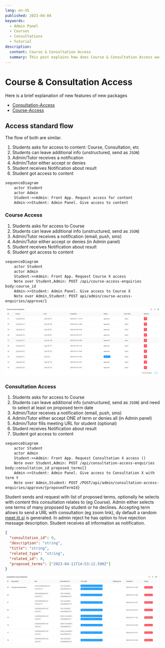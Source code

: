 ```yaml
---
lang: en-US
published: 2023-04-04
keywords:
  - Admin Panel
  - Courses
  - Consultations
  - Tutorial
description:
  content: Course & Consultation Access
  summary: This post explains how does Course & Consultation Access works with the examples
---
```


# Course & Consultation Access

<PostHeader/>

Here is a brief explanation of new features of new packages

- [Consultation-Access](https://github.com/EscolaLMS/Consultation-Access)
- [Course-Access](https://github.com/EscolaLMS/Course-Access)

## Access standard flow

The flow of both are similar.

1. Students asks for access to content: Course, Consultation, etc
2. Students can leave additional info (unstructured, send as `JSON`)
3. Admin/Tutor receives a notification
4. Admin/Tutor either accept or denies
5. Student receives Notification about result
6. Student got access to content

```mermaid
sequenceDiagram
    actor Student
    actor Admin
    Student->>Admin: Front App. Request access for content
    Admin->>Student: Admin Panel. Give access to content
```

### Course Access

1. Students asks for access to Course
2. Students can leave additional info (unstructured, send as `JSON`)
3. Admin/Tutor receives a notification (email, push, sms)
4. Admin/Tutor either accept or denies (in Admin panel)
5. Student receives Notification about result
6. Student got access to content

```mermaid
sequenceDiagram
    actor Student
    actor Admin
    Student->>Admin: Front App. Request Course X access
    Note over Student,Admin: POST /api/course-access-enquiries body:course_id
    Admin->>Student: Admin Panel. Give access to Course X
    Note over Admin,Student: POST api/admin/course-access-enquiries/approve/1
```

![](./2023-04-04/20230411165103.png)

### Consultation Access

1. Students asks for access to Course
2. Students can leave additional info (unstructured, send as `JSON`) and need to select at least on proposed term date
3. Admin/Tutor receives a notification (email, push, sms)
4. Admin/Tutor either accept ONE of term or denies all (in Admin panel)
5. Admin/Tutor fills meeting URL for student (optional)
6. Student receives Notification about result
7. Student got access to content

```mermaid
sequenceDiagram
    actor Student
    actor Admin
    Student->>Admin: Front App. Request Consultation X access ()
    Note over Student,Admin: POST /api/consultation-access-enquiries body:consultation_id proposed_terms[]
    Admin->>Student: Admin Panel. Give access to Consultation X with term Y
    Note over Admin,Student: POST /POST/api/admin/consultation-access-enquiries/approve/{proposedTermId}
```

Student sends and request with list of proposed terms, optionally he selects with content this consultation relates to (eg Course).
Admin either selects one terms of many proposed by student or he declines.
Accepting term allows to send a URL with consultation (eg zoom link), dy default a random [meet.jit.si](https://meet.jit.si/) is generated. In admin reject he has option to hive rejection message description. Student receives all information as notification.

```json
{
  "consultation_id": 0,
  "description": "string",
  "title": "string",
  "related_type": "string",
  "related_id": 0,
  "proposed_terms": ["2023-04-11T14:53:12.590Z"]
}
```

![](./2023-04-04/20230411165207.png)
